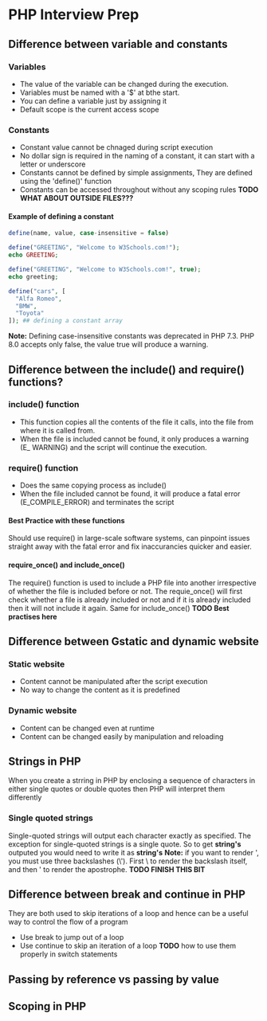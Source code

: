 # PHP Interview  Prep

## Difference between variable and constants

### Variables
* The value of the variable can be changed during the execution.
* Variables must be named with a '$' at bthe start.
* You can define a variable just by assigning it
* Default scope is the current access scope

### Constants
* Constant value cannot be chnaged during script execution
* No dollar sign is required in the naming of a constant, it can start with a letter or underscore
* Constants cannot be defined by simple assignments, They are defined using the 'define()' function
* Constants can be accessed throughout without any scoping rules
**TODO WHAT ABOUT OUTSIDE FILES???**

#### Example of defining a constant
```php
define(name, value, case-insensitive = false)

define("GREETING", "Welcome to W3Schools.com!");
echo GREETING;

define("GREETING", "Welcome to W3Schools.com!", true);
echo greeting;

define("cars", [
  "Alfa Romeo",
  "BMW",
  "Toyota"
]); ## defining a constant array

```

**Note:** Defining case-insensitive constants was deprecated in PHP 7.3. PHP 8.0 accepts only false, the value true will produce a warning.


## Difference between the include() and require() functions?

### include() function
* This function copies all the contents of the file it calls, into the file from where it is called from.
* When the file is included cannot be found, it only produces a warning (E_ WARNING) and the script will continue the execution.

### require() function
* Does the same copying process as include()
* When the file included cannot be found, it will produce a fatal error (E_COMPILE_ERROR) and terminates the script

#### Best Practice with these functions
Should use require() in large-scale software systems, can pinpoint issues straight away with the fatal error and fix inaccurancies quicker and easier.
#### require_once() and include_once()
The require() function is used to include a PHP file into another irrespective of whether the file is included before or not. The requie_once() will first check whether a file is already included or not and if it is already included then it will not include it again. Same for include_once()
**TODO Best practises here**


## Difference between Gstatic and dynamic website
### Static website 
* Content cannot be manipulated after the script execution
* No way to change the content as it is predefined

### Dynamic website
* Content can be changed even at runtime
* Content can be changed easily by manipulation and reloading

## Strings in PHP
When you create a strring in PHP by enclosing a sequence of characters in either single quotes or double quotes then PHP will interpret them differently
### Single quoted strings
Single-quoted strings will output each character exactly as specified. The exception for single-quoted strings is a single quote.
So to get **string's** outputed you would need to write it as **string\'s**
**Note:** if you want to render \', you must use three backslashes (\\\'). First \\ to render the backslash itself, and then \' to render the apostrophe. 
**TODO FINISH THIS BIT**

## Difference between break and continue in PHP
They are both used to skip iterations of a loop and hence can be a useful way to control the flow of a program
* Use break to jump out of a loop
* Use continue to skip an iteration of a loop
**TODO** how to use them properly in switch statements



## Passing by reference vs passing by value

## Scoping in PHP


